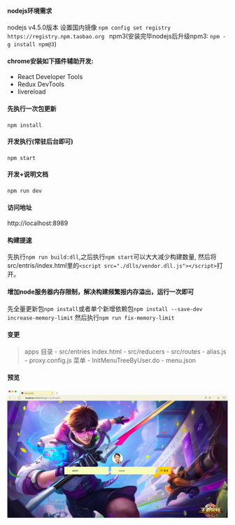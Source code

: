 #### nodejs环境需求
nodejs v4.5.0版本
设置国内镜像
`npm config set registry https://registry.npm.taobao.org `
npm3(安装完毕nodejs后升级npm3: `npm -g install npm@3`)

#### chrome安装如下插件辅助开发:
- React Developer Tools
- Redux DevTools
- livereload

#### 先执行一次包更新
`npm install`

#### 开发执行(常驻后台即可)
`npm start`

#### 开发+说明文档
`npm run dev`

#### 访问地址
http://localhost:8989

#### 构建提速
先执行`npm run build:dll`,之后执行`npm start`可以大大减少构建数量,
然后将src/entris/index.html里的`<script src="./dlls/vendor.dll.js"></script>`打开。

#### 增加node服务器内存限制，解决构建频繁报内存溢出，运行一次即可
先全量更新包`npm install`或者单个新增依赖包`npm install --save-dev increase-memory-limit`
然后执行`npm run fix-memory-limit`



#### 变更
> apps 目录 - src/entries index.html - src/reducers - src/routes - alias.js - proxy.config.js
> 菜单 - InitMenuTreeByUser.do - menu.json


#### 预览
![预览](runImg.png)

